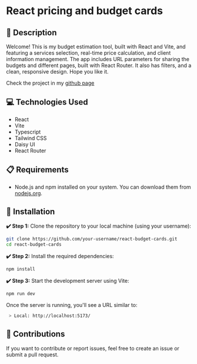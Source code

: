 # React pricing and budget cards

## 📄 Description

Welcome! This is my budget estimation tool, built with React and Vite, and featuring a services selection, real-time price calculation, and client information management. The app includes URL parameters for sharing the budgets and different pages, built with React Router. It also has filters, and a clean, responsive design. Hope you like it.

Check the project in my [github page](https://laraberenguer.github.io/react-budget-cards)

## 💻 Technologies Used

- React
- Vite
- Typescript
- Tailwind CSS
- Daisy UI
- React Router

## 📋 Requirements

- Node.js and npm installed on your system. You can download them from [nodejs.org](https://nodejs.org/).

## 🚀 Installation

**✔️ Step 1:** Clone the repository to your local machine (using your username):

```bash
git clone https://github.com/your-username/react-budget-cards.git
cd react-budget-cards
```

**✔️ Step 2:** Install the required dependencies:

```bash
npm install
```

**✔️ Step 3:**  Start the development server using Vite:

```bash
npm run dev
```
Once the server is running, you'll see a URL similar to:

```bash
 > Local: http://localhost:5173/
```

## 🤝 Contributions
If you want to contribute or report issues, feel free to create an issue or submit a pull request.
